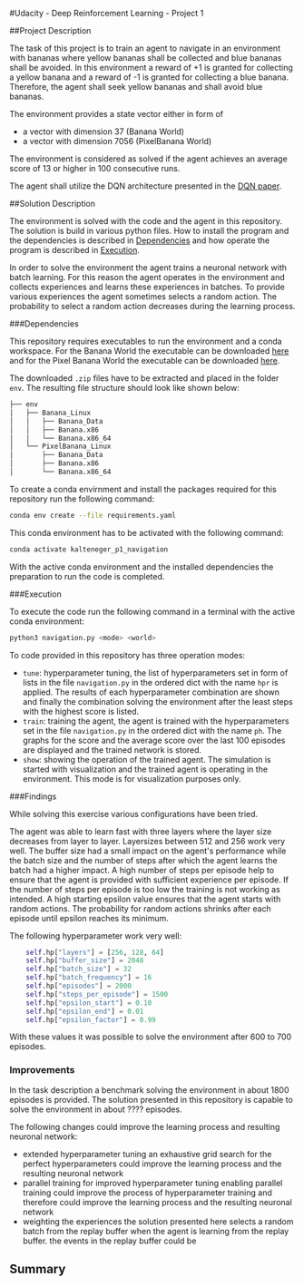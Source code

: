 #Udacity - Deep Reinforcement Learning - Project 1

##Project Description

The task of this project is to train an agent to navigate in an environment with bananas where yellow bananas shall be collected and blue bananas shall be avoided.
In this environment a reward of +1 is granted for collecting a yellow banana and a reward of -1 is granted for collecting a blue banana.
Therefore, the agent shall seek yellow bananas and shall avoid blue bananas.

The environment provides a state vector either in form of
- a vector with dimension 37 (Banana World)
- a vector with dimension 7056 (PixelBanana World)

The environment is considered as solved if the agent achieves an average score of 13 or higher in 100 consecutive runs.

The agent shall utilize the DQN architecture presented in the [DQN paper](DQN).

[DQN]: https://storage.googleapis.com/deepmind-media/dqn/DQNNaturePaper.pdf

##Solution Description

The environment is solved with the code and the agent in this repository.
The solution is build in various python files.
How to install the program and the dependencies is described in [Dependencies](###Dependencies) and how operate the program is described in [Execution](###Execution).

In order to solve the environment the agent trains a neuronal network with batch learning.
For this reason the agent operates in the environment and collects experiences and learns these experiences in batches.
To provide various experiences the agent sometimes selects a random action.
The probability to select a random action decreases during the learning process.

###Dependencies

This repository requires executables to run the environment and a conda workspace.
For the Banana World the executable can be downloaded [here](Banana) and for the Pixel Banana World the executable can be downloaded [here](PixelBanana).

[Banana]: https://s3-us-west-1.amazonaws.com/udacity-drlnd/P1/Banana/Banana_Linux.zip
[PixelBanana]: https://s3-us-west-1.amazonaws.com/udacity-drlnd/P1/Banana/VisualBanana_Linux.zip

The downloaded `.zip` files have to be extracted and placed in the folder `env`.
The resulting file structure should look like shown below:
```bash
├── env
│   ├── Banana_Linux
│   │   ├── Banana_Data
│   │   ├── Banana.x86
│   │   └── Banana.x86_64
│   └── PixelBanana_Linux
│       ├── Banana_Data
│       ├── Banana.x86
│       └── Banana.x86_64
```

To create a conda envirnment and install the packages required for this repository run the following command:
```bash
conda env create --file requirements.yaml
```

This conda environment has to be activated with the following command:
```bash
conda activate kalteneger_p1_navigation
```

With the active conda environment and the installed dependencies the preparation to run the code is completed.

###Execution

To execute the code run the following command in a terminal with the active conda environment:
```bash
python3 navigation.py <mode> <world>
```

To code provided in this repository has three operation modes:
- `tune`: hyperparameter tuning, the list of hyperparameters set in form of lists in the file `navigation.py` in the ordered dict with the name `hpr` is applied.
  The results of each hyperparameter combination are shown and finally the combination solving the environment after the least steps with the highest score is listed.
- `train`: training the agent, the agent is trained with the hyperparameters set in the file `navigation.py` in the ordered dict with the name `ph`.
  The graphs for the score and the average score over the last 100 episodes are displayed and the trained network is stored.
- `show`: showing the operation of the trained agent.
  The simulation is started with visualization and the trained agent is operating in the environment.
  This mode is for visualization purposes only.

###Findings

While solving this exercise various configurations have been tried.

The agent was able to learn fast with three layers where the layer size decreases from layer to layer.
Layersizes between 512 and 256 work very well.
The buffer size had a small impact on the agent's performance while the batch size and the number of steps after which the agent learns the batch had a higher impact.
A high number of steps per episode help to ensure that the agent is provided with sufficient experience per episode.
If the number of steps per episode is too low the training is not working as intended.
A high starting epsilon value ensures that the agent starts with random actions.
The probability for random actions shrinks after each episode until epsilon reaches its minimum.

The following hyperparameter work very well:
```python
    self.hp["layers"] = [256, 128, 64]
    self.hp["buffer_size"] = 2048
    self.hp["batch_size"] = 32
    self.hp["batch_frequency"] = 16
    self.hp["episodes"] = 2000
    self.hp["steps_per_episode"] = 1500
    self.hp["epsilon_start"] = 0.10
    self.hp["epsilon_end"] = 0.01
    self.hp["epsilon_factor"] = 0.99
```

With these values it was possible to solve the environment after 600 to 700 episodes.

### Improvements
In the task description a benchmark solving the environment in about 1800 episodes is provided.
The solution presented in this repository is capable to solve the environment in about ???? episodes.

The following changes could improve the learning process and resulting neuronal network:
- extended hyperparameter tuning
  an exhaustive grid search for the perfect hyperparameters could improve the learning process and the resulting neuronal network
- parallel training for improved hyperparameter tuning
  enabling parallel training could improve the process of hyperparameter training and therefore could improve the learning process and the resulting neuronal network
- weighting the experiences
  the solution presented here selects a random batch from the replay buffer when the agent is learning from the replay buffer.
  the events in the replay buffer could be 

## Summary

